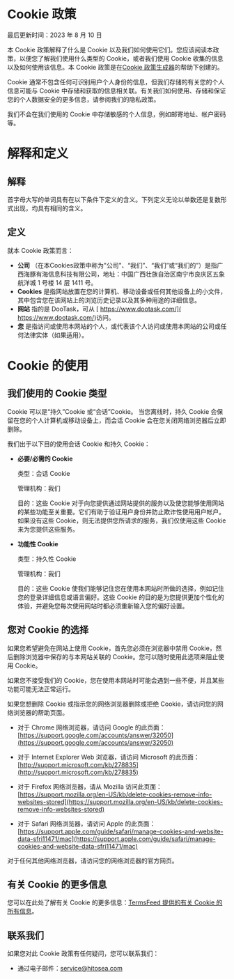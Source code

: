 # Cookie 政策

最后更新时间：2023 年 8 月 10 日

本 Cookie 政策解释了什么是 Cookie 以及我们如何使用它们。您应该阅读本政策，以便您了解我们使用什么类型的 Cookie，或者我们使用 Cookie 收集的信息以及如何使用该信息。本 Cookie 政策是在[Cookie 政策生成器](https://www.termsfeed.com/cookies-policy-generator/)的帮助下创建的。

Cookie 通常不包含任何可识别用户个人身份的信息，但我们存储的有关您的个人信息可能与 Cookie 中存储和获取的信息相关联。有关我们如何使用、存储和保证您的个人数据安全的更多信息，请参阅我们的隐私政策。

我们不会在我们使用的 Cookie 中存储敏感的个人信息，例如邮寄地址、帐户密码等。

# 解释和定义

## 解释

首字母大写的单词具有在以下条件下定义的含义。下列定义无论以单数还是复数形式出现，均具有相同的含义。

## 定义

就本 Cookie 政策而言：

- __公司__ （在本Cookies政策中称为"公司"、“我们”、“我们”或“我们的”）是指广西海豚有海信息科技有限公司，地址：中国广西壮族自治区南宁市良庆区五象航洋城 1 号楼 14 层 1411 号。
- __Cookies__ 是指网站放置在您的计算机、移动设备或任何其他设备上的小文件，其中包含您在该网站上的浏览历史记录以及其多种用途的详细信息。
- __网站__ 指的是 DooTask，可从 [ https://www.dootask.com/]( https://www.dootask.com/)访问。
- __您__ 是指访问或使用本网站的个人，或代表该个人访问或使用本网站的公司或任何法律实体（如果适用）。

# Cookie 的使用

## 我们使用的 Cookie 类型

Cookie 可以是“持久”Cookie 或“会话”Cookie。 当您离线时，持久 Cookie 会保留在您的个人计算机或移动设备上，而会话 Cookie 会在您关闭网络浏览器后立即删除。

我们出于以下目的使用会话 Cookie 和持久 Cookie：

- __必要/必需的 Cookie__

  类型：会话 Cookie

  管理机构：我们

  目的：这些 Cookie 对于向您提供通过网站提供的服务以及使您能够使用网站的某些功能至关重要。它们有助于验证用户身份并防止欺诈性使用用户帐户。如果没有这些 Cookie，则无法提供您所请求的服务，我们仅使用这些 Cookie 来为您提供这些服务。

- __功能性 Cookie__

  类型：持久性 Cookie

  管理机构：我们

  目的：这些 Cookie 使我们能够记住您在使用本网站时所做的选择，例如记住您的登录详细信息或语言偏好。这些 Cookie 的目的是为您提供更加个性化的体验，并避免您每次使用网站时都必须重新输入您的偏好设置。




## 您对 Cookie 的选择

如果您希望避免在网站上使用 Cookie，首先您必须在浏览器中禁用 Cookie，然后删除浏览器中保存的与本网站关联的 Cookie。您可以随时使用此选项来阻止使用 Cookie。

如果您不接受我们的 Cookie，您在使用本网站时可能会遇到一些不便，并且某些功能可能无法正常运行。

如果您想删除 Cookie 或指示您的网络浏览器删除或拒绝 Cookie，请访问您的网络浏览器的帮助页面。

- 对于 Chrome 网络浏览器，请访问 Google 的此页面：[https://support.google.com/accounts/answer/32050](https://support.google.com/accounts/answer/32050)

- 对于 Internet Explorer Web 浏览器，请访问 Microsoft 的此页面：[http://support.microsoft.com/kb/278835](http://support.microsoft.com/kb/278835)

- 对于 Firefox 网络浏览器，请从 Mozilla 访问此页面：[https://support.mozilla.org/en-US/kb/delete-cookies-remove-info-websites-stored](https://support.mozilla.org/en-US/kb/delete-cookies-remove-info-websites-stored)

- 对于 Safari 网络浏览器，请访问 Apple 的此页面：[https://support.apple.com/guide/safari/manage-cookies-and-website-data-sfri11471/mac](https://support.apple.com/guide/safari/manage-cookies-and-website-data-sfri11471/mac)

对于任何其他网络浏览器，请访问您的网络浏览器的官方网页。

## 有关 Cookie 的更多信息

您可以在此处了解有关 Cookie 的更多信息：[TermsFeed 提供的有关 Cookie 的所有信息](https://www.termsfeed.com/blog/cookies/)。

## 联系我们

如果您对此 Cookie 政策有任何疑问，您可以联系我们：


- 通过电子邮件：service@hitosea.com
